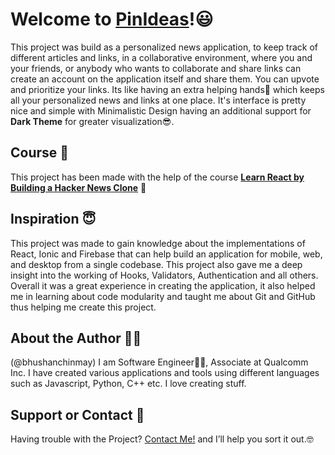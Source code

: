 # Welcome to [PinIdeas](https://newsy-606eb.web.app/)!:smiley:

This project was build as a personalized news application, to keep track of different articles and links, in a collaborative environment, where you and your friends, or anybody who wants to collaborate and share links can create an account on the application itself and share them. You can upvote and prioritize your links. Its like having an extra helping hands:two_men_holding_hands: which keeps all your personalized news and links at one place.  It's interface is pretty nice and simple with Minimalistic Design having an additional support for **Dark Theme** for greater visualization:sunglasses:.

## Course :book:

This project has been made with the help of the course **[Learn React by Building a Hacker News Clone](https://www.solidsail.com/courses/hacker-news/)** :iphone:

## Inspiration :innocent:

This project was made to gain knowledge about the implementations of React, Ionic and Firebase that can help build an application for mobile, web, and desktop from a single codebase. This project also gave me a deep insight into the working of Hooks, Validators, Authentication and all others. Overall it was a great experience in creating the application, it also helped me in learning about code modularity and taught me about Git and GitHub thus helping me create this project.

## About the Author :raising_hand_man:

(@bhushanchinmay)
I am Software Engineer:technologist:, Associate at Qualcomm Inc. I have created various applications and tools using different languages such as Javascript, Python, C++ etc. I love creating stuff.

## Support or Contact :e-mail:

Having trouble with the Project? [Contact Me!](mailto:bhushan.chinmay@gmail.com) and I’ll help you sort it out.:nerd_face:
